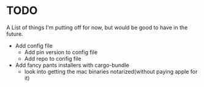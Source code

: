 # TODO

A List of things I'm putting off for now, but would be good to have in the future.

- Add config file
  - Add pin version to config file
  - Add repo to config file
- Add fancy pants installers with cargo-bundle
  - look into getting the mac binaries notarized(without paying apple for it)
